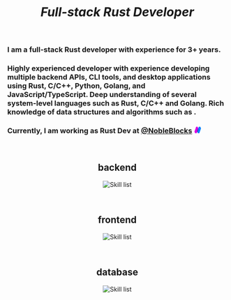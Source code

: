 <h1 align="center"><i>Full-stack Rust Developer</i></h1>
<br>
<h3>I am a full-stack Rust developer with experience for 3+ years.<h3>
<h3>Highly experienced developer with experience developing multiple backend APIs, CLI tools, and desktop applications using Rust, C/C++, Python, Golang, and JavaScript/TypeScript. Deep understanding of several system-level languages such as Rust, C/C++ and Golang. Rich knowledge of data structures and algorithms such as .</h3>
<h3>Currently, I am working as Rust Dev at <a href="https://nobleblocks.org">@NobleBlocks</a><img src="./assets/nobleblocks.png" width="15" height="15" style="padding-left:5px"></h3>

<br>
<h2 align="center">backend</h4>
<p align="center">
  <picture>
    <img alt="Skill list" src="https://skillicons.dev/icons?i=rust,rocket,c,cpp,golang,python,nodejs">
  </picture>
</p>
<br>
<h2 align="center">frontend</h4>
<p align="center">
  <picture>
    <img alt="Skill list" src="https://skillicons.dev/icons?i=html,css,js,ts,react,next">
  </picture>
</p>
<br>
<h2 align="center">database</h4>
<p align="center">
  <picture>
    <img alt="Skill list" src="https://skillicons.dev/icons?i=mysql,postgresql,sqlite,mongodb,redis">
  </picture>
</p>

